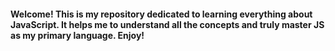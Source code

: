 #### Welcome! This is my repository dedicated to learning everything about JavaScript. It helps me to understand all the concepts and truly master JS as my primary language. Enjoy!
